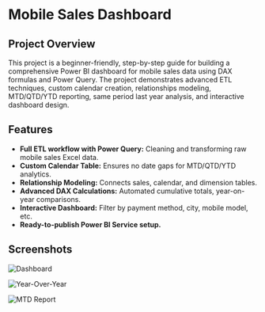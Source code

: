 # Mobile Sales Dashboard

## Project Overview
This project is a beginner-friendly, step-by-step guide for building a comprehensive Power BI dashboard for mobile sales data using DAX formulas and Power Query. The project demonstrates advanced ETL techniques, custom calendar creation, relationships modeling, MTD/QTD/YTD reporting, same period last year analysis, and interactive dashboard design.

## Features
- **Full ETL workflow with Power Query:** Cleaning and transforming raw mobile sales Excel data.
- **Custom Calendar Table:** Ensures no date gaps for MTD/QTD/YTD analytics.
- **Relationship Modeling:** Connects sales, calendar, and dimension tables.
- **Advanced DAX Calculations:** Automated cumulative totals, year-on-year comparisons.
- **Interactive Dashboard:** Filter by payment method, city, mobile model, etc.
- **Ready-to-publish Power BI Service setup.**


## Screenshots

![Dashboard](https://github.com/user-attachments/assets/599d3489-333b-456f-a9a0-c733cfecd460)
  
![Year-Over-Year](https://github.com/user-attachments/assets/c9f9135d-ec8d-4095-a237-bb3aff4b3f89)

![MTD Report](https://github.com/user-attachments/assets/c4a56043-6767-4602-9f11-0fda17583e56)
